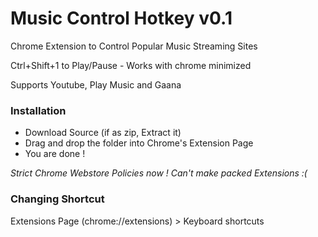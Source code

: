 # Music Control Hotkey v0.1
Chrome Extension to Control Popular Music Streaming Sites

Ctrl+Shift+1 to Play/Pause - Works with chrome minimized

Supports Youtube, Play Music and Gaana

### Installation
- Download Source (if as zip, Extract it)
- Drag and drop the folder into Chrome's Extension Page
- You are done ! 

*Strict Chrome Webstore Policies now  !  Can't make packed Extensions :(*

### Changing Shortcut
Extensions Page (chrome://extensions) > Keyboard shortcuts
